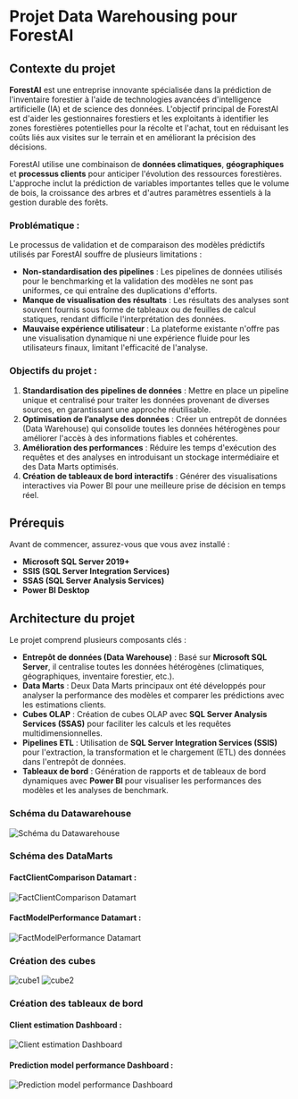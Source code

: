 # Projet Data Warehousing pour ForestAI

## Contexte du projet

**ForestAI** est une entreprise innovante spécialisée dans la prédiction de l'inventaire forestier à l'aide de technologies avancées d'intelligence artificielle (IA) et de science des données. L'objectif principal de ForestAI est d'aider les gestionnaires forestiers et les exploitants à identifier les zones forestières potentielles pour la récolte et l'achat, tout en réduisant les coûts liés aux visites sur le terrain et en améliorant la précision des décisions.

ForestAI utilise une combinaison de **données climatiques**, **géographiques** et **processus clients** pour anticiper l'évolution des ressources forestières. L'approche inclut la prédiction de variables importantes telles que le volume de bois, la croissance des arbres et d'autres paramètres essentiels à la gestion durable des forêts.

### Problématique :
Le processus de validation et de comparaison des modèles prédictifs utilisés par ForestAI souffre de plusieurs limitations :
- **Non-standardisation des pipelines** : Les pipelines de données utilisés pour le benchmarking et la validation des modèles ne sont pas uniformes, ce qui entraîne des duplications d'efforts.
- **Manque de visualisation des résultats** : Les résultats des analyses sont souvent fournis sous forme de tableaux ou de feuilles de calcul statiques, rendant difficile l'interprétation des données.
- **Mauvaise expérience utilisateur** : La plateforme existante n'offre pas une visualisation dynamique ni une expérience fluide pour les utilisateurs finaux, limitant l'efficacité de l'analyse.

### Objectifs du projet :
1. **Standardisation des pipelines de données** : Mettre en place un pipeline unique et centralisé pour traiter les données provenant de diverses sources, en garantissant une approche réutilisable.
2. **Optimisation de l’analyse des données** : Créer un entrepôt de données (Data Warehouse) qui consolide toutes les données hétérogènes pour améliorer l'accès à des informations fiables et cohérentes.
3. **Amélioration des performances** : Réduire les temps d'exécution des requêtes et des analyses en introduisant un stockage intermédiaire et des Data Marts optimisés.
4. **Création de tableaux de bord interactifs** : Générer des visualisations interactives via Power BI pour une meilleure prise de décision en temps réel.


## Prérequis
Avant de commencer, assurez-vous que vous avez installé :
- **Microsoft SQL Server 2019+**
- **SSIS (SQL Server Integration Services)**
- **SSAS (SQL Server Analysis Services)**
- **Power BI Desktop**


## Architecture du projet
Le projet comprend plusieurs composants clés :
- **Entrepôt de données (Data Warehouse)** : Basé sur **Microsoft SQL Server**, il centralise toutes les données hétérogènes (climatiques, géographiques, inventaire forestier, etc.).
- **Data Marts** : Deux Data Marts principaux ont été développés pour analyser la performance des modèles et comparer les prédictions avec les estimations clients.
- **Cubes OLAP** : Création de cubes OLAP avec **SQL Server Analysis Services (SSAS)** pour faciliter les calculs et les requêtes multidimensionnelles.
- **Pipelines ETL** : Utilisation de **SQL Server Integration Services (SSIS)** pour l'extraction, la transformation et le chargement (ETL) des données dans l'entrepôt de données.
- **Tableaux de bord** : Génération de rapports et de tableaux de bord dynamiques avec **Power BI** pour visualiser les performances des modèles et les analyses de benchmark.

### Schéma du Datawarehouse
![Schéma du Datawarehouse](images/datawarehouse_schema.png)

### Schéma des DataMarts
#### FactClientComparison Datamart :
![FactClientComparison Datamart](./images/FactClientComparison_Datamart.png)

#### FactModelPerformance Datamart :
![FactModelPerformance Datamart](./images/FactModelPerformance_Datamart.png)

### Création des cubes
![cube1](./images/Cube1.png)
![cube2](./images/Cube2.png)


### Création des tableaux de bord

#### Client estimation Dashboard :
![Client estimation Dashboard](./images/Client_estimation_Dashboard.png)

#### Prediction model performance Dashboard :
![Prediction model performance Dashboard](./images/Prediction_model_performance_Dashboard.png)

